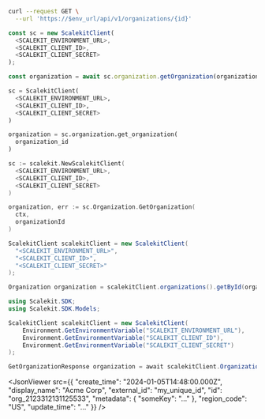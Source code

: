 <CodeWithHeader method="get" endpoint="/api/v1/organizations/{id}">
<Tabs groupId="tech-stack" querystring>
<TabItem value="curl" label="cURL">

```bash showLineNumbers
curl --request GET \
  --url 'https://$env_url/api/v1/organizations/{id}'
```

</TabItem>
<TabItem value="nodejs" label="Node.js">

```js showLineNumbers
const sc = new ScalekitClient(
  <SCALEKIT_ENVIRONMENT_URL>,
  <SCALEKIT_CLIENT_ID>,
  <SCALEKIT_CLIENT_SECRET>
);

const organization = await sc.organization.getOrganization(organization_id);
```

</TabItem>
<TabItem value="py" label="Python">

```python showLineNumbers
sc = ScalekitClient(
  <SCALEKIT_ENVIRONMENT_URL>,
  <SCALEKIT_CLIENT_ID>,
  <SCALEKIT_CLIENT_SECRET>
)

organization = sc.organization.get_organization(
  organization_id
)
```

</TabItem>
<TabItem value="golang" label="Go">

```go showLineNumbers
sc := scalekit.NewScalekitClient(
  <SCALEKIT_ENVIRONMENT_URL>,
  <SCALEKIT_CLIENT_ID>,
  <SCALEKIT_CLIENT_SECRET>
)

organization, err := sc.Organization.GetOrganization(
  ctx,
  organizationId
)
```

</TabItem>

<TabItem value="java" label="Java">

```java showLineNumbers
ScalekitClient scalekitClient = new ScalekitClient(
  "<SCALEKIT_ENVIRONMENT_URL>",
  "<SCALEKIT_CLIENT_ID>",
  "<SCALEKIT_CLIENT_SECRET>"
);

Organization organization = scalekitClient.organizations().getById(organizationId);

```

</TabItem>

<TabItem value="dotnet" label=".NET">

```csharp showLineNumbers
using Scalekit.SDK;
using Scalekit.SDK.Models;

ScalekitClient scalekitClient = new ScalekitClient(
    Environment.GetEnvironmentVariable("SCALEKIT_ENVIRONMENT_URL"),
    Environment.GetEnvironmentVariable("SCALEKIT_CLIENT_ID"),
    Environment.GetEnvironmentVariable("SCALEKIT_CLIENT_SECRET")
);

GetOrganizationResponse organization = await scalekitClient.Organization.GetOrganization(organizationId);
```

</TabItem>
</Tabs>
</CodeWithHeader>
<CodeWithHeader title="Response">

<JsonViewer src={{
  "create_time": "2024-01-05T14:48:00.000Z",
  "display_name": "Acme Corp",
  "external_id": "my_unique_id",
  "id": "org_2123312131125533",
  "metadata": {
    "someKey": "…"
  },
  "region_code": "US",
  "update_time": "…"
}} />

</CodeWithHeader>

